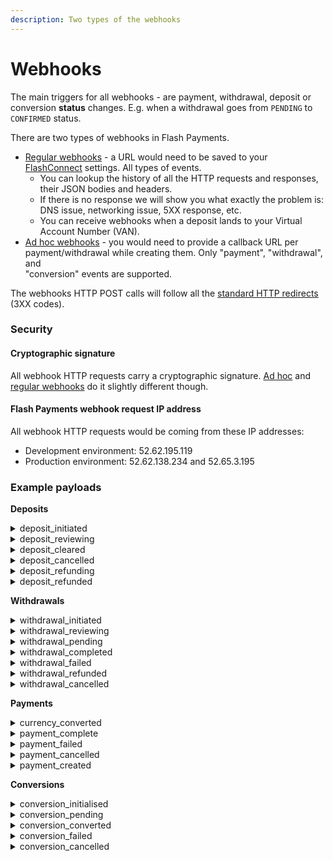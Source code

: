 ```yaml
---
description: Two types of the webhooks
---
```


# Webhooks

The main triggers for all webhooks - are payment, withdrawal, deposit or conversion **status** changes. E.g. when a withdrawal goes from `PENDING` to `CONFIRMED` status.

There are two types of webhooks in Flash Payments.

* [Regular webhooks](webhooks.md) - a URL would need to be saved to your [FlashConnect](https://connect.flash-payments.com/) settings. All types of events.
  * You can lookup the history of all the HTTP requests and responses, their JSON bodies and headers.
  * If there is no response we will show you what exactly the problem is: DNS issue, networking issue, 5XX response, etc.
  * You can receive webhooks when a deposit lands to your Virtual Account Number (VAN).
* [Ad hoc webhooks](adhoc-webhooks.md) - you would need to provide a callback URL per payment/withdrawal while creating them. Only "payment", "withdrawal", and \
  "conversion" events are supported.

The webhooks HTTP POST calls will follow all the [standard HTTP redirects](https://developer.mozilla.org/en-US/docs/Web/HTTP/Redirections) (3XX codes).

### Security

#### Cryptographic signature

All webhook HTTP requests carry a cryptographic signature. [Ad hoc](adhoc-webhooks.md) and [regular webhooks](webhooks.md) do it slightly different though.

#### Flash Payments webhook request IP address

All webhook HTTP requests would be coming from these IP addresses:

* Development environment: 52.62.195.119
* Production environment: 52.62.138.234 and 52.65.3.195

### Example payloads

**Deposits**

<details>

<summary>deposit_initiated</summary>

<pre class="language-json"><code class="lang-json"><strong>{
</strong>  "event": "deposit_initiated",
  "id": "603f0198770d6595e3c83e0d",
  "amount": 100,
  "totalFee": 1,
  "currency": "AUD",
  "externalReference": "2233445566",
  "clearedAt": "2021-03-03T03:25:12.792Z",
  "statusMessage": "Deposit initiated",
  "recipient": {
    "accountName": "ACME Inc",
    "accountNo": "1839394",
    "bsb": "809387"
  },
  "sender": {
    "accountName": "ACME Inc",
    "companyName": "ACME Inc",
    "bankName": "Bank ACME",
  },
  "subClient": {
    "id": "203af01936410fd5d5e3c8f14d",
    "fullName": "ACME Inc",
    "accountNo": "1839394",
    "bsb": "809387",
    "externalId": "111222333"
  }
}
</code></pre>

</details>

<details>

<summary>deposit_reviewing</summary>

<pre class="language-json"><code class="lang-json"><strong>{
</strong>  "event": "deposit_reviewing",
  "id": "603f0198770d6595e3c83e0d",
  "amount": 100,
  "totalFee": 1,
  "currency": "AUD",
  "externalReference": "2233445566",
  "clearedAt": "2021-03-03T03:25:12.792Z",
  "statusMessage": "Awaiting manual compliance",
  "recipient": {
    "accountName": "ACME Inc",
    "accountNo": "1839394",
    "bsb": "809387"
  },
  "sender": {
    "accountName": "ACME Inc",
    "companyName": "ACME Inc",
    "bankName": "Bank ACME",
  },
  "subClient": {
    "id": "203af01936410fd5d5e3c8f14d",
    "fullName": "ACME Inc",
    "accountNo": "1839394",
    "bsb": "809387",
    "externalId": "111222333"
  }
}
</code></pre>

</details>

<details>

<summary>deposit_cleared</summary>

<pre class="language-json"><code class="lang-json"><strong>{
</strong>  "event": "deposit_cleared",
  "id": "603f0198770d6595e3c83e0d",
  "amount": 100,
  "totalFee": 1,
  "currency": "AUD",
  "externalReference": "2233445566",
  "clearedAt": "2021-03-03T03:25:12.792Z",
  "statusMessage": "Deposit cleared",
  "recipient": {
    "accountName": "ACME Inc",
    "accountNo": "1839394",
    "bsb": "809387"
  },
  "sender": {
    "accountName": "ACME Inc",
    "companyName": "ACME Inc",
    "bankName": "Bank ACME",
  },
  "subClient": {
    "id": "203af01936410fd5d5e3c8f14d",
    "fullName": "ACME Inc",
    "accountNo": "1839394",
    "bsb": "809387",
    "externalId": "111222333"
  }
}
</code></pre>

</details>

<details>

<summary>deposit_cancelled</summary>

```json
{
  "event": "deposit_cancelled",
  "id": "603f0198770d6595e3c83e0d",
  "amount": 100,
  "totalFee": 1,
  "currency": "AUD",
  "externalReference": "2233445566",
  "clearedAt": "2021-03-03T03:25:12.792Z",
  "statusMessage": "Cancelled by: john@example.com : ",
  "recipient": {
    "accountName": "ACME Inc",
    "accountNo": "1839394",
    "bsb": "809387"
  },
    "sender": {
    "accountName": "ACME Inc",
    "companyName": "ACME Inc",
    "bankName": "Bank ACME",
  },
  "subClient": {
    "id": "203af01936410fd5d5e3c8f14d",
    "fullName": "ACME Inc",
    "accountNo": "1839394",
    "bsb": "809387",
    "externalId": "111222333"
  }
}
```

</details>

<details>

<summary>deposit_refunding</summary>

```json
{
  "event": "deposit_refunding",
  "id": "603f0198770d6595e3c83e0d",
  "amount": 100,
  "totalFee": 1,
  "refundAmount": 99,
  "currency": "AUD",
  "externalReference": "2233445566",
  "refundReason": "Client refund request",
  "statusMessage": "Deposit refunded",
  "refundedAt": "2021-03-03T03:28:43.936Z",
  "clearedAt": "2021-03-03T03:25:12.792Z",
  "recipient": {
    "accountName": "ACME Inc",
    "accountNo": "1839394",
    "bsb": "809387"
  },
    "sender": {
    "accountName": "ACME Inc",
    "companyName": "ACME Inc",
    "bankName": "Bank ACME",
  },
  "subClient": {
    "id": "203af01936410fd5d5e3c8f14d",
    "fullName": "ACME Inc",
    "accountNo": "1839394",
    "bsb": "809387",
    "externalId": "111222333"
  }
}
```

</details>

<details>

<summary>deposit_refunded</summary>

```json
{
  "event": "deposit_refunded",
  "id": "603f0198770d6595e3c83e0d",
  "amount": 100,
  "totalFee": 1,
  "refundAmount": 99,
  "currency": "AUD",
  "externalReference": "2233445566",
  "refundReason": "Client refund request",
  "statusMessage": "Deposit refunded",
  "refundedAt": "2021-03-03T03:28:43.936Z",
  "clearedAt": "2021-03-03T03:25:12.792Z",
  "recipient": {
    "accountName": "ACME Inc",
    "accountNo": "1839394",
    "bsb": "809387"
  },
    "sender": {
    "accountName": "ACME Inc",
    "companyName": "ACME Inc",
    "bankName": "Bank ACME",
  },
  "subClient": {
    "id": "203af01936410fd5d5e3c8f14d",
    "fullName": "ACME Inc",
    "accountNo": "1839394",
    "bsb": "809387",
    "externalId": "111222333"
  }
}
```

</details>

**Withdrawals**

<details>

<summary>withdrawal_initiated</summary>

```json
{
  "event": "withdrawal_initiated",
  "id": "51711af8c078ba061f623531",
  "amount": 2000,
  "totalFee": 1,
  "currency": "AUD",
  "externalId": "12344321",
  "subClient": {
    "id": "203af01936410fd5d5e3c8f14d",
    "fullName": "ACME Inc",
    "accountNo": "1839394",
    "bsb": "809387",
    "externalId": "111222333"
  }
}
```

</details>

<details>

<summary>withdrawal_reviewing</summary>

```json
{
  "event": "withdrawal_reviewing",
  "id": "51711af8c078ba061f623531",
  "amount": 2000,
  "totalFee": 1,
  "currency": "AUD",
  "statusMessage": "Awaiting manual compliance"
  "externalId": "12344321",
  "subClient": {
    "id": "203af01936410fd5d5e3c8f14d",
    "fullName": "ACME Inc",
    "accountNo": "1839394",
    "bsb": "809387",
    "externalId": "111222333"
  }
}
```

</details>

<details>

<summary>withdrawal_pending</summary>

```json
{
  "event": "withdrawal_pending",
  "id": "51711af8c078ba061f623531",
  "amount": 2000,
  "totalFee": 1,
  "currency": "AUD",
  "statusMessage": "Sent to recipient bank"
  "externalId": "12344321",
  "subClient": {
    "id": "203af01936410fd5d5e3c8f14d",
    "fullName": "ACME Inc",
    "accountNo": "1839394",
    "bsb": "809387",
    "externalId": "111222333"
  }
}
```

</details>

<details>

<summary>withdrawal_completed</summary>

```json
{
  "event": "withdrawal_completed",
  "id": "51711af8c078ba061f623531",
  "amount": 2000,
  "totalFee": 1,
  "currency": "AUD",
  "externalId": "12344321",
  "statusMessage": "Transaction Confirmed",
  "clearedAt": "2021-03-03T03:25:12.792Z",
  "subClient": {
    "id": "203af01936410fd5d5e3c8f14d",
    "fullName": "ACME Inc",
    "accountNo": "1839394",
    "bsb": "809387",
    "externalId": "111222333"
  }
}
```

</details>

<details>

<summary>withdrawal_failed</summary>

```json
{
  "event": "withdrawal_failed",
  "id": "51711af8c078ba061f623531",
  "amount": 2000,
  "totalFee": 1,
  "currency": "AUD",
  "externalId": "12344321",
  "subClient": {
    "id": "203af01936410fd5d5e3c8f14d",
    "fullName": "ACME Inc",
    "accountNo": "1839394",
    "bsb": "809387",
    "externalId": "111222333"
  }
}
```

</details>

<details>

<summary>withdrawal_refunded</summary>

```json
{
  "event": "withdrawal_refunded",
  "id": "51711af8c078ba061f623531",
  "amount": 2000,
  "totalFee": 1,
  "refundAmount": 2000,
  "currency": "AUD",
  "externalId": "12344321",
  "refundReason": "No account or incorrect account number",
  "statusMessage": "Payout reversal",
  "refundedAt": "2021-03-04T15:21:11.920Z",
  "clearedAt": "2021-03-03T03:25:12.792Z",
  "recipient": {
    "displayName": "John Smith",
    "bsb": "012620",
    "accountNo": "89900998"
  },
  "subClient": {
    "id": "203af01936410fd5d5e3c8f14d",
    "fullName": "John Smith",
    "accountNo": "1839394",
    "bsb": "809387",
    "externalId": "111222333"
  }
}
```

</details>

<details>

<summary>withdrawal_cancelled</summary>

```json
{
  "event": "withdrawal_cancelled",
  "id": "51711af8c078ba061f623531",
  "amount": 2000,
  "totalFee": 1,
  "currency": "AUD",
  "externalId": "12344321",
  "rejectCode": "CANCELLATION_REQUESTED_BY_PARTICIPANT", 
  "statusMessage": "The transaction is rejected upon request.",
  "subClient": {
    "id": "203af01936410fd5d5e3c8f14d",
    "fullName": "ACME Inc",
    "accountNo": "1839394",
    "bsb": "809387",
    "externalId": "111222333"
  }
}
```

</details>

**Payments**

<details>

<summary>currency_converted</summary>

```javascript
{
  "event": "currency_converted",
  "id": "60711af8c078ba061f623531",
  "fromAmount": 1000,
  "fromCurrency": "AUD",
  "toAmount": 411.04,
  "toCurrency": "EUR",
  "externalId": "12344321"
}
```

</details>

<details>

<summary>payment_complete</summary>

```javascript
{
  "event": "payment_complete",
  "id": "60711af8c078ba061f623531",
  "fromAmount": 1000,
  "fromCurrency": "AUD",
  "toAmount": 411.04,
  "toCurrency": "EUR",
  "externalId": "12344321"
}
```

</details>

<details>

<summary>payment_failed</summary>

```javascript
{
  "event": "payment_failed",
  "id": "60711af8c078ba061f623531",
  "fromAmount": 1000,
  "fromCurrency": "AUD",
  "toAmount": 411.04,
  "toCurrency": "EUR",
  "externalId": "12344321"
}
```

</details>

<details>

<summary>payment_cancelled</summary>

```javascript
{
  "event": "payment_cancelled",
  "id": "60711af8c078ba061f623531",
  "fromAmount": 1000,
  "fromCurrency": "AUD",
  "toAmount": 411.04,
  "toCurrency": "EUR",
  "externalId": "12344321"
}
```

</details>

<details>

<summary>payment_created</summary>

```javascript
{
  "event": "payment_created",
  "id": "60711af8c078ba061f623531",
  "fromAmount": 3500,
  "fromCurrency": "EUR",
  "toAmount": 2501.94,
  "toCurrency": "AUD",
  "subClient": {
    "id": "203af01936410fd5d5e3c8f14d",
    "fullName": "ACME Inc",
    "accountNo": "1839394",
    "bsb": "809387",
    "externalId": "111222333"
  }
}
```

</details>

**Conversions**

<details>

<summary>conversion_initialised</summary>

```javascript
{
  "event": "conversion_initialised",
  "id": "60711af8c078ba061f623531",
  "fromAmount": 1000,
  "fromCurrency": "AUD",
  "toAmount": 411.04,
  "toCurrency": "EUR",
  "rate": 0.41104,
  "externalId": "12344321"
}
```

</details>

<details>

<summary>conversion_pending</summary>

```javascript
{
  "event": "conversion_pending",
  "id": "60711af8c078ba061f623531",
  "fromAmount": 1000,
  "fromCurrency": "AUD",
  "toAmount": 411.04,
  "toCurrency": "EUR",
  "rate": 0.41104,
  "externalId": "12344321"
}
```

</details>

<details>

<summary>conversion_converted</summary>

```javascript
{
  "event": "conversion_pending",
  "id": "60711af8c078ba061f623531",
  "fromAmount": 1000,
  "fromCurrency": "AUD",
  "toAmount": 411.04,
  "toCurrency": "EUR",
  "rate": 0.41104,
  "externalId": "12344321"
}
```

</details>

<details>

<summary>conversion_failed</summary>

```javascript
{
  "event": "conversion_pending",
  "id": "60711af8c078ba061f623531",
  "fromAmount": 1000,
  "fromCurrency": "AUD",
  "toAmount": 411.04,
  "toCurrency": "EUR",
  "rate": 0.41104,
  "externalId": "12344321"
}
```

</details>

<details>

<summary>conversion_cancelled</summary>

```javascript
{
  "event": "conversion_pending",
  "id": "60711af8c078ba061f623531",
  "fromAmount": 1000,
  "fromCurrency": "AUD",
  "toAmount": 411.04,
  "toCurrency": "EUR",
  "rate": 0.41104,
  "externalId": "12344321"
}
```

</details>

